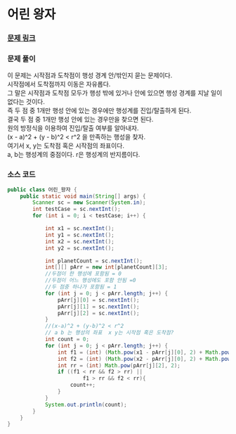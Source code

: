 # 어린 왕자

### [문제 링크](https://www.acmicpc.net/problem/1004)

### 문제 풀이
이 문제는 시작점과 도착점이 행성 경계 안/밖인지 묻는 문제이다.</br>
시작점에서 도착점까지 이동은 자유롭다.</br>
그 말은 시작점과 도착점 모두가 행성 밖에 있거나 안에 있으면 행성 경계를 지날 일이 없다는 것이다.</br>
즉 두 점 중 1개만 행성 안에 있는 경우에만 행성계를 진입/탈출하게 된다.</br>
결국 두 점 중 1개만 행성 안에 있는 경우만을 찾으면 된다.</br>
원의 방정식을 이용하여 진입/탈출 여부를 알아내자.</br>
(x - a)^2 + (y - b)^2 < r^2 을 만족하는 행성을 찾자.</br>
여기서 x, y는 도착점 혹은 시작점의 좌표이다.</br>
a, b는 행성계의 중점이다. r은 행성계의 반지름이다. </br>

### 소스 코드
```java
public class 어린_왕자 {
    public static void main(String[] args) {
        Scanner sc = new Scanner(System.in);
        int testCase = sc.nextInt();
        for (int i = 0; i < testCase; i++) {

            int x1 = sc.nextInt();
            int y1 = sc.nextInt();
            int x2 = sc.nextInt();
            int y2 = sc.nextInt();

            int planetCount = sc.nextInt();
            int[][] pArr = new int[planetCount][3];
            //두점이 한 행성에 포함됨 = 0
            //두점이 어느 행성에도 포함 안됨 =0
            //두 점중 하나가 포함됨 = 1
            for (int j = 0; j < pArr.length; j++) {
                pArr[j][0] = sc.nextInt();
                pArr[j][1] = sc.nextInt();
                pArr[j][2] = sc.nextInt();
            }
            //(x-a)^2 + (y-b)^2 < r^2
            // a b 는 행성의 좌표  x y는 시작점 혹은 도착점?
            int count = 0;
            for (int j = 0; j < pArr.length; j++) {
                int f1 = (int) (Math.pow(x1 - pArr[j][0], 2) + Math.pow(y1 - pArr[j][1], 2));
                int f2 = (int) (Math.pow(x2 - pArr[j][0], 2) + Math.pow(y2 - pArr[j][1], 2));
                int rr = (int) Math.pow(pArr[j][2], 2);
                if ((f1 < rr && f2 > rr) ||
                        f1 > rr && f2 < rr){
                    count++;
                }
            }
            System.out.println(count);
        }
    }
}


```